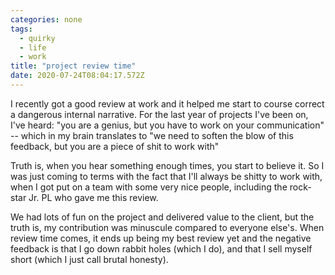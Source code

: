 ```yaml
---
categories: none
tags:
  - quirky
  - life
  - work
title: "project review time"
date: 2020-07-24T08:04:17.572Z
---
```


I recently got a good review at work and it helped me start to course correct a dangerous internal narrative. For the last year of projects I've been on, I've heard: "you are a genius, but you have to work on your communication" -- which in my brain translates to "we need to soften the blow of this feedback, but you are a piece of shit to work with"

Truth is, when you hear something enough times, you start to believe it. So I was just coming to terms with the fact that I'll always be shitty to work with, when I got put on a team with some very nice people, including the rock-star Jr. PL who gave me this review.

We had lots of fun on the project and delivered value to the client, but the truth is, my contribution was minuscule compared to everyone else's. When review time comes, it ends up being my best review yet and the negative feedback is that I go down rabbit holes (which I do), and that I sell myself short (which I just call brutal honesty).


